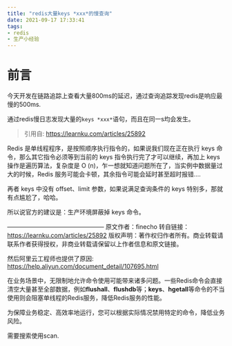 ```yaml
---
title: "redis大量keys *xxx*的慢查询"
date: 2021-09-17 17:33:41
tags:
- redis
- 生产小经验
---
```




# 前言

今天开发在链路追踪上查看大量800ms的延迟，通过查询追踪发现redis是响应最慢的500ms. 



通过redis慢日志发现大量的`keys *xxx*`语句，而且在同一s均会发生。

>  引用自: https://learnku.com/articles/25892

Redis 是单线程程序，是按照顺序执行指令的，如果说我们现在正在执行 keys 命令，那么其它指令必须等到当前的 keys 指令执行完了才可以继续，再加上 keys 操作是遍历算法，复杂度是 O (n)，乍一想就知道问题所在了，当实例中数据量过大的时候，Redis 服务可能会卡顿，其余指令可能会延时甚至超时报错....

再者 keys 中没有 offset、limit 参数，如果说满足查询条件的 keys 特别多，那就有点尴尬了，哈哈。

所以说官方的建议是：生产环境屏蔽掉 keys 命令。

————————————————
原文作者：finecho
转自链接：https://learnku.com/articles/25892
版权声明：著作权归作者所有。商业转载请联系作者获得授权，非商业转载请保留以上作者信息和原文链接。



然后阿里云工程师也提供了原因: https://help.aliyun.com/document_detail/107695.html

在业务场景中，无限制地允许命令使用可能带来诸多问题。一些Redis命令会直接清空大量甚至全部数据，例如**flushall**、**flushdb**等；**keys**、**hgetall**等命令的不当使用则会阻塞单线程的Redis服务，降低Redis服务的性能。

为保障业务稳定、高效率地运行，您可以根据实际情况禁用特定的命令，降低业务风险。

<!--more-->
需要搜索使用scan.
